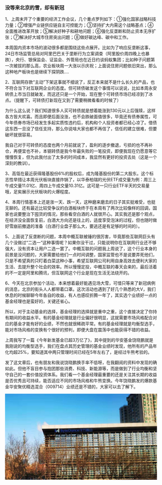 ### 没等来北京的雪，却有新冠

1、上周末开了个重要的经济工作会议，几个重点罗列如下：①强化国家战略科技力量；②增强产业链供应链自主可控能力；③坚持扩大内需这个战略基点；④全面推进改革开放；⑤解决好种子和耕地问题；⑥强化反垄断和防止资本无序扩张；⑦解决好大城市住房突出问题；⑧做好碳达峰、碳中和工作。

本周国内资本市场的波动很多都是围绕这些点展开。比如为了响应反垄断这事，24日市场监管总局对阿里巴巴关于垄断行为立案调查（阿里股价周四晚上也暴跌），央行、银保监会、证监会、外管局也在近日约谈蚂蚁集团；比如种子问题第一次被拔的那么高，农业板块周一大涨以示庆祝；上面说住房问题依旧突出，那么这种地产板块也是继续下探阴跌....

2、互联网存款“主动”下架这事就不细说了，反正本来就不是什么长久的产品，也不符合当下对互联网企业的态度。但可转债破发这个事情可以说说，比如本周永安转债上市当日就破发，而这还只是一个开始，现在整个可转债市场已经凉到了冰点。（提醒下，可转债打新现在又到了需要稍微看看的时候了）

为什么这么说？我们知道很多人买可转债就是想着能涨到130元以上后强赎，这样各方皆大欢喜。而且即便后面没涨，也不会跌破面值很多，毕竟还有债券属性，可今年债券市场已经发生多起实质性违约后，机构和个人投资者都已经心凉了。借债这东西一旦没了信任支持，那么你说啥大家也都不再信了，信任的建立很难，但要破坏就很容易。

我自己对于可转债的态度也两个月前就说了，盈利的逐步撤退，亏损的也不再补仓，再便宜也不补，本钢转债是我今年最失败的一笔投资，即便我现在仍愿意等它慢慢恢复，但为此我付出了太多的时间成本，我显然有更好的投资去处（这是一个深刻的教训）。

3、高瓴在最近获得隆基股份6%的股权后，成为隆基股份的第二大股东。这个标志性举措让本周光伏板块直接炸锅了，以华泰柏瑞的光伏ETF成交量为例：周三上午成交量11.01亿、周四上午成交量10.31亿。这可是一只行业ETF半天的交易量哦，足矣展示光伏板块的火爆程度。

4、本周行情基本上还是涨一天、跌一天，这种磨来磨去的日子其实挺难受，也挺无聊的。还有最近比较受争议的白酒板块终于在本周有了两次比较像样的回调，国家也说要整治下囤货的情况，那些看空白酒的人就很开心。其实我还是那个观点，在经济没全面恢复前，白酒大方向还是往上的，适度享受泡沫的过程，但也随时做好雪崩前撤退的准备（白酒行业盘子那么大，要逃还是有足够的时间的）。

5、上面说了反垄断的问题，本周中概互联被锤的很厉害，毕竟那些互联网巨头有几个没做过“二选一”这种事情呢？如果你没干过，只能说明你在互联网行业还不够强大，没有资本让用户二选一罢了。中概互联的问题我上周说了，这个行业本身的前景是没问题的，大家需要给他们一点时间调整，国家监管也不是说要弄死他们，只是不希望真的只盯着白菜这种小事，希望互联网公司利用自身高效去便利大家的生活、去提升整个社会的效率。所以慢慢定投，中概互联的春天会来的，最后活着的不一定是阿里和腾讯，但互联网这个行业是现在生活无法绕开的。

6、今天在北京参加个活动，本来想着最好能遇见场大雪，可惜只等来了新冠病例的消息，北京的街头人人都带着口罩。这次活动也遇到了好几个熟悉的大V，我们休息的时候聊聊今年各自的收益，有人也感叹折腾一年了，其实选个业绩好一点的基金经理也是蛮好的，关键还省心。

所以，对于主动基金的选择，基金经理的选择就是重中之重，这个直接决定了你持有期间的收益水平。有的基金经理就是行业偏好很明显，这就需要市场风格配合对应的基金才能有好的业绩，不然也就很稀疏平常。有的基金经理就是均衡型选手，能对市场风格的变换有个很好的预判，即便大盘在震荡中也能获得不错的收益。

上周我写了一篇《今年新发基金已超3万亿了》，其中提到的华安基金饶晓鹏就是我刚说的均衡型选手，我们在盘点其历史管理的基金业绩时发现，他所有的产品年化均超25%，要知道其中两只管理时间已经在5年左右了，是经过牛熊考验的。

发了这文章后，也有朋友和我说饶晓鹏换手率不低呀，在我翻阅的资料中发现的确如此。但他不盲目参与抱团那些消费、科技、新能源等，而是做到了行业均衡和坚守自己的一套价值投资体系。我们看一个基金经理最重要的还是关注其长期的收益是否优秀且可持续，能否适应不同的市场风格和牛熊变换。今年饶晓鹏发的爆款基金华安聚优精选混合（009714）业绩还是不错的，大家可以去了解下。

![字节跳动](../img/week20201225-1.jpg) 